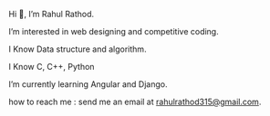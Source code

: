 
Hi 👋, I’m Rahul Rathod.

I’m interested in web designing and competitive coding.

I Know Data structure and algorithm.

I Know C, C++, Python

I’m currently learning Angular and Django.

how to reach me : send me an email at rahulrathod315@gmail.com.
